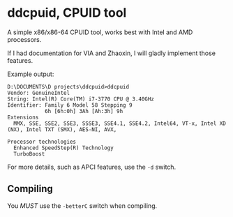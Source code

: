 # ddcpuid, CPUID tool

A simple x86/x86-64 CPUID tool, works best with Intel and AMD processors.

If I had documentation for VIA and Zhaoxin, I will gladly implement those features.

Example output:
```
D:\DOCUMENTS\D projects\ddcpuid>ddcpuid
Vendor: GenuineIntel
String: Intel(R) Core(TM) i7-3770 CPU @ 3.40GHz
Identifier: Family 6 Model 58 Stepping 9
            6h [6h:0h] 3Ah [Ah:3h] 9h
Extensions
  MMX, SSE, SSE2, SSE3, SSSE3, SSE4.1, SSE4.2, Intel64, VT-x, Intel XD (NX), Intel TXT (SMX), AES-NI, AVX,

Processor technologies
  Enhanced SpeedStep(R) Technology
  TurboBoost
```

For more details, such as APCI features, use the `-d` switch.

## Compiling

You _MUST_ use the `-betterC` switch when compiling.